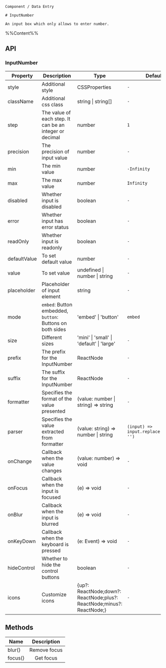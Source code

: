 `````
Component / Data Entry

# InputNumber

An input box which only allows to enter number.
`````

%%Content%%

## API

### InputNumber

|Property|Description|Type|DefaultValue|Version|
|---|---|---|---|---|
|style|Additional style|CSSProperties |`-`|-|
|className|Additional css class|string \| string[] |`-`|-|
|step|The value of each step. It can be an integer or decimal|number |`1`|-|
|precision|The precision of input value|number |`-`|-|
|min|The min value|number |`-Infinity`|-|
|max|The max value|number |`Infinity`|-|
|disabled|Whether input is disabled|boolean |`-`|-|
|error|Whether input has error status|boolean |`-`|-|
|readOnly|Whether input is readonly|boolean |`-`|2.17.0|
|defaultValue|To set default value|number |`-`|-|
|value|To set value|undefined \| number \| string |`-`|-|
|placeholder|Placeholder of input element|string |`-`|-|
|mode|`embed`: Button embedded, `button`: Buttons on both sides|'embed' \| 'button' |`embed`|-|
|size|Different sizes|'mini' \| 'small' \| 'default' \| 'large' |`-`|-|
|prefix|The prefix for the InputNumber|ReactNode |`-`|-|
|suffix|The suffix for the InputNumber|ReactNode |`-`|-|
|formatter|Specifies the format of the value presented|(value: number \| string) => string |`-`|-|
|parser|Specifies the value extracted from formatter|(value: string) => number \| string |`(input) => input.replace(/[^\w\.-]+/g, '')`|-|
|onChange|Callback when the value changes|(value: number) => void |`-`|-|
|onFocus|Callback when the input is focused|(e) => void |`-`|-|
|onBlur|Callback when the input is blurred|(e) => void |`-`|-|
|onKeyDown|Callback when the keyboard is pressed|(e: Event) => void |`-`|-|
|hideControl|Whether to hide the control buttons|boolean |`-`|-|
|icons|Customize icons|{up?: ReactNode;down?: ReactNode;plus?: ReactNode;minus?: ReactNode;} |`-`|-|

## Methods

|Name|Description|
|---|:---:|
|blur()|Remove focus|
|focus()|Get focus|
